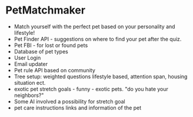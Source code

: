 # PetMatchmaker
- Match yourself with the perfect pet based on your personality and lifestyle!
- Pet Finder API - suggestions on where to find your pet after the quiz.
- Pet FBI - for lost or found pets
- Database of pet types 
- User Login 
- Email updater
- Pet rule API based on community
- Tree setup: weighted questions lifestyle based, attention span, housing situation ect.
- exotic pet stretch goals - funny - exotic pets. "do you hate your neighbors?"
- Some AI involved a possibility for stretch goal
- pet care instructions links and information of the pet
  
